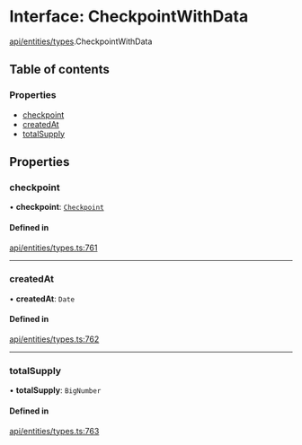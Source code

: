 # Interface: CheckpointWithData

[api/entities/types](../wiki/api.entities.types).CheckpointWithData

## Table of contents

### Properties

- [checkpoint](../wiki/api.entities.types.CheckpointWithData#checkpoint)
- [createdAt](../wiki/api.entities.types.CheckpointWithData#createdat)
- [totalSupply](../wiki/api.entities.types.CheckpointWithData#totalsupply)

## Properties

### checkpoint

• **checkpoint**: [`Checkpoint`](../wiki/api.entities.Checkpoint.Checkpoint)

#### Defined in

[api/entities/types.ts:761](https://github.com/PolymeshAssociation/polymesh-sdk/blob/88db4a91/src/api/entities/types.ts#L761)

___

### createdAt

• **createdAt**: `Date`

#### Defined in

[api/entities/types.ts:762](https://github.com/PolymeshAssociation/polymesh-sdk/blob/88db4a91/src/api/entities/types.ts#L762)

___

### totalSupply

• **totalSupply**: `BigNumber`

#### Defined in

[api/entities/types.ts:763](https://github.com/PolymeshAssociation/polymesh-sdk/blob/88db4a91/src/api/entities/types.ts#L763)
